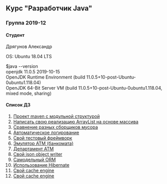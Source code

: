 ## Kурс "Разработчик Java"

### Группа 2019-12
#### Студент
Дрягунов Александр<br>

OS: Ubuntu 18.04 LTS<br>

$java --version<br>
openjdk 11.0.5 2019-10-15<br>
OpenJDK Runtime Environment (build 11.0.5+10-post-Ubuntu-0ubuntu1.118.04)<br>
OpenJDK 64-Bit Server VM (build 11.0.5+10-post-Ubuntu-0ubuntu1.118.04, mixed mode, sharing)<br>

#### Список ДЗ
1. <a href="/hw01-maven">Проект maven с модульной структурой</a>
2. <a href="/hw02">Написать свою реализацию ArrayList на основе массива</a>
3. <a href="/hw03-gc">Сравнение разных сборщиков мусора</a>
4. <a href="/hw04-classloader">Автоматическое логирование</a>
5. <a href="/hw05-framework">Свой тестовый фреймворк</a>
6. <a href="/hw06-atm">Эмулятор АТМ (банкомата)</a>
7. <a href="/hw07-department">Департамент ATM</a>
8. <a href="/hw08-serialization">Cвой json object writer</a>
9. <a href="/hw09-jdbcmapper">Самодельный ORM</a>
10. <a href="/hw10-hibernate">Использование Hibernate</a>
11. <a href="/hw11-cacheengine">Свой cache engine</a>
12. <a href="/hw12-webserver">Свой cache engine</a>